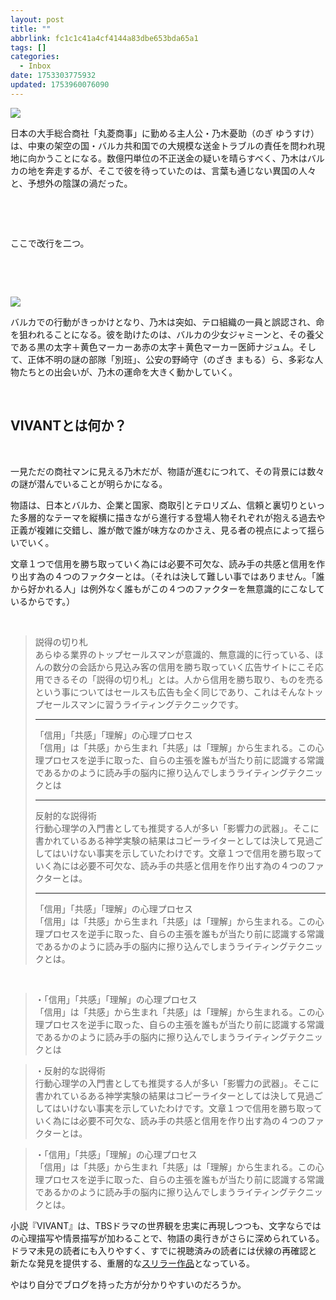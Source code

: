 ```yaml
---
layout: post
title: ""
abbrlink: fc1c1c41a4cf4144a83dbe653bda65a1
tags: []
categories:
  - Inbox
date: 1753303775932
updated: 1753960076090
---
```


![](/resources/7a11350ac23547049daaa5e52559ce63.png)

日本の大手総合商社「丸菱商事」に勤める主人公・乃木憂助（のぎ ゆうすけ）は、中東の架空の国・バルカ共和国での大規模な送金トラブルの責任を問われ現地に向かうことになる。数億円単位の不正送金の疑いを晴らすべく、乃木はバルカの地を奔走するが、そこで彼を待っていたのは、言葉も通じない異国の人々と、予想外の陰謀の渦だった。

 

 

ここで改行を二つ。

 

 

![](/resources/071faf6b76c9428198e31e0bffd4efd9.png)

バルカでの行動がきっかけとなり、乃木は突如、テロ組織の一員と誤認され、命を狙われることになる。彼を助けたのは、バルカの少女ジャミーンと、その養父である<span class="black-bold-marker">黒の太字＋黄色マーカー</span>あ<span class="red-bold-marker">赤の太字＋黄色マーカー</span>医師ナジュム。そして、正体不明の謎の部隊「別班」、公安の野崎守（のざき まもる）ら、多彩な人物たちとの出会いが、乃木の運命を大きく動かしていく。

 

## VIVANTとは何か？

 

一見ただの商社マンに見える乃木だが、物語が進むにつれて、その背景には数々の謎が潜んでいることが明らかになる。

物語は、日本とバルカ、企業と国家、商取引とテロリズム、信頼と裏切りといった多層的なテーマを縦横に描きながら進行する登場人物それぞれが抱える過去や正義が複雑に交錯し、誰が敵で誰が味方なのかさえ、見る者の視点によって揺らいでいく。

文章１つで信用を勝ち取っていく為には必要不可欠な、読み手の共感と信用を作り出す為の４つのファクターとは。（それは決して難しい事ではありません。「誰から好かれる人」は例外なく誰もがこの４つのファクターを無意識的にこなしているからです。）

 

> <span class="red-bold">説得の切り札</span>\
> あらゆる業界のトップセールスマンが意識的、無意識的に行っている、ほんの数分の会話から見込み客の信用を勝ち取っていく広告サイトにこそ応用できるその「説得の切り札」とは。人から信用を勝ち取り、ものを売るという事についてはセールスも広告も全く同じであり、これはそんなトップセールスマンに習うライティングテクニックです。
>
> ***
>
> <span class="black-bold">「信用」「共感」「理解」の心理プロセス</span>\
> 「信用」は「共感」から生まれ「共感」は「理解」から生まれる。この心理プロセスを逆手に取った、自らの主張を誰もが当たり前に認識する常識であるかのように読み手の脳内に擦り込んでしまうライティングテクニックとは
>
> ***
>
> <span class="black-bold-marker">反射的な説得術</span>\
> 行動心理学の入門書としても推奨する人が多い「影響力の武器」。そこに書かれているある神学実験の結果はコピーライターとしては決して見過ごしてはいけない事実を示していたわけです。文章１つで信用を勝ち取っていく為には必要不可欠な、読み手の共感と信用を作り出す為の４つのファクターとは。
>
> ***
>
> <span class="red-bold-marker">「信用」「共感」「理解」の心理プロセス</span>\
> 「信用」は「共感」から生まれ「共感」は「理解」から生まれる。この心理プロセスを逆手に取った、自らの主張を誰もが当たり前に認識する常識であるかのように読み手の脳内に擦り込んでしまうライティングテクニックとは。

 

> <span class="black-bold">・「信用」「共感」「理解」の心理プロセス</span>\
> 「信用」は「共感」から生まれ「共感」は「理解」から生まれる。この心理プロセスを逆手に取った、自らの主張を誰もが当たり前に認識する常識であるかのように読み手の脳内に擦り込んでしまうライティングテクニックとは

> <span class="black-bold-marker">・反射的な説得術</span>\
> 行動心理学の入門書としても推奨する人が多い「影響力の武器」。そこに書かれているある神学実験の結果はコピーライターとしては決して見過ごしてはいけない事実を示していたわけです。文章１つで信用を勝ち取っていく為には必要不可欠な、読み手の共感と信用を作り出す為の４つのファクターとは。

> <span class="red-bold-marker">・「信用」「共感」「理解」の心理プロセス</span>\
> 「信用」は「共感」から生まれ「共感」は「理解」から生まれる。この心理プロセスを逆手に取った、自らの主張を誰もが当たり前に認識する常識であるかのように読み手の脳内に擦り込んでしまうライティングテクニックとは。

小説『VIVANT』は、TBSドラマの世界観を忠実に再現しつつも、文字ならではの心理描写や情景描写が加わることで、物語の奥行きがさらに深められている。ドラマ未見の読者にも入りやすく、すでに視聴済みの読者には伏線の再確認と新たな発見を提供する、重層的な[スリラー作品](/C:/Users/nkht2/AppData/Local/Programs/Joplin/resources/app.asar/dvdvd)となっている。

やはり自分でブログを持った方が分かりやすいのだろうか。
